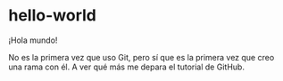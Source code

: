 # hello-world
¡Hola mundo!

No es la primera vez que uso Git, pero sí que es la primera vez que creo una rama con él.
A ver qué más me depara el tutorial de GitHub.
